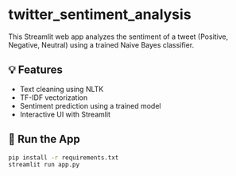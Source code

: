 # twitter_sentiment_analysis

This Streamlit web app analyzes the sentiment of a tweet (Positive, Negative, Neutral) using a trained Naive Bayes classifier.

## 💡 Features
- Text cleaning using NLTK
- TF-IDF vectorization
- Sentiment prediction using a trained model
- Interactive UI with Streamlit

## 🚀 Run the App

```bash
pip install -r requirements.txt
streamlit run app.py
